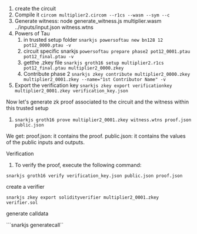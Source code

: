 1. create the circuit
1. Compile it ```circom multiplier2.circom --r1cs --wasm --sym --c```
1. Generate witness: node generate_witness.js multiplier.wasm ../inputs/input.json witness.wtns
1. Powers of Tau
    1. in trusted setup folder ```snarkjs powersoftau new bn128 12 pot12_0000.ptau -v```
    1. circuit specific snarkjs ```powersoftau prepare phase2 pot12_0001.ptau pot12_final.ptau -v```
    1. getthe .zkey file ```snarkjs groth16 setup multiplier2.r1cs pot12_final.ptau multiplier2_0000.zkey```
    1. Contribute phase 2 ```snarkjs zkey contribute multiplier2_0000.zkey multiplier2_0001.zkey --name="1st Contributor Name" -v```
1. Export the verification key ```snarkjs zkey export verificationkey multiplier2_0001.zkey verification_key.json```

Now let's generate zk proof associated to the circuit and the witness within this trusted setup
1. ```snarkjs groth16 prove multiplier2_0001.zkey witness.wtns proof.json public.json```

We get:
proof.json: it contains the proof.
public.json: it contains the values of the public inputs and outputs.

Verification

1. To verify the proof, execute the following command:

```snarkjs groth16 verify verification_key.json public.json proof.json```

create a verifier

```snarkjs zkey export solidityverifier multiplier2_0001.zkey verifier.sol```

generate calldata

```snarkjs generatecall``